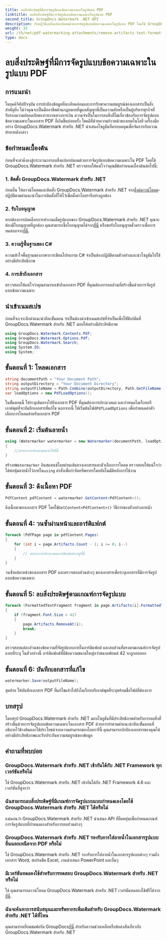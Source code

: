 ```yaml
---
title: ลบสิ่งประดิษฐ์ที่มีการจัดรูปแบบข้อความเฉพาะในรูปแบบ PDF
linktitle: ลบสิ่งประดิษฐ์ที่มีการจัดรูปแบบข้อความเฉพาะในรูปแบบ PDF
second_title: GroupDocs.Watermark .NET API
description: เรียนรู้วิธีลบสิ่งแปลกปลอมด้วยการจัดรูปแบบข้อความเฉพาะในรูปแบบ PDF โดยใช้ GroupDocs สำหรับ .NET ปฏิบัติตามคำแนะนำทีละขั้นตอนของเรา
weight: 32
url: /th/net/pdf-watermarking-attachments/remove-artifacts-text-formatting-pdf/
type: docs
---
```

# ลบสิ่งประดิษฐ์ที่มีการจัดรูปแบบข้อความเฉพาะในรูปแบบ PDF

## การแนะนำ
ในยุคดิจิทัลปัจจุบัน การปกป้องข้อมูลที่ละเอียดอ่อนและการรักษาความสมบูรณ์ของเอกสารเป็นสิ่งสำคัญยิ่ง ไม่ว่าคุณจะเป็นมืออาชีพด้านกฎหมายที่ดูแลสัญญาที่เป็นความลับหรือเป็นผู้บริหารธุรกิจที่รับรองความปลอดภัยของรายงานทางการเงิน ความจำเป็นในการลบสิ่งที่ไม่เกี่ยวข้องกับการจัดรูปแบบข้อความเฉพาะในเอกสาร PDF ก็เกิดขึ้นบ่อยครั้ง โชคดีที่ด้วยความก้าวหน้าของเทคโนโลยี เครื่องมืออย่าง GroupDocs.Watermark สำหรับ .NET นำเสนอโซลูชันที่ครอบคลุมเพื่อจัดการกับความท้าทายดังกล่าว
## ข้อกำหนดเบื้องต้น
ก่อนที่จะดำดิ่งลงสู่กระบวนการลบสิ่งแปลกปลอมด้วยการจัดรูปแบบข้อความเฉพาะใน PDF โดยใช้ GroupDocs.Watermark สำหรับ .NET ตรวจสอบให้แน่ใจว่าคุณมีข้อกำหนดเบื้องต้นต่อไปนี้:
### 1. ติดตั้ง GroupDocs.Watermark สำหรับ .NET
 ก่อนอื่น ให้ดาวน์โหลดและติดตั้ง GroupDocs.Watermark สำหรับ .NET จาก[ลิ้งค์ดาวน์โหลด](https://releases.groupdocs.com/Watermark/net/)- ปฏิบัติตามคำแนะนำในการติดตั้งที่ให้ไว้เพื่อตั้งค่าไลบรารีอย่างถูกต้อง
### 2. รับใบอนุญาต
หากต้องการปลดล็อกการทำงานเต็มรูปแบบของ GroupDocs.Watermark สำหรับ .NET คุณจะต้องมีใบอนุญาตที่ถูกต้อง คุณสามารถซื้อใบอนุญาตได้จาก[ที่นี่](https://purchase.groupdocs.com/buy) หรือขอรับใบอนุญาตชั่วคราวเพื่อการทดสอบจาก[ที่นี่](https://purchase.groupdocs.com/temporary-license/).
### 3. ความรู้พื้นฐานของ C#
ความเข้าใจพื้นฐานของภาษาการเขียนโปรแกรม C# จำเป็นต้องปฏิบัติตามตัวอย่างและนำโซลูชันไปใช้อย่างมีประสิทธิภาพ
### 4. การเข้าถึงเอกสาร
ตรวจสอบให้แน่ใจว่าคุณสามารถเข้าถึงเอกสาร PDF ที่คุณต้องการลบส่วนที่สร้างขึ้นด้วยการจัดรูปแบบข้อความเฉพาะ

## นำเข้าเนมสเปซ
ก่อนที่จะเจาะลึกคำแนะนำทีละขั้นตอน จำเป็นต้องนำเข้าเนมสเปซที่จำเป็นเพื่อใช้ฟังก์ชันที่ GroupDocs.Watermark สำหรับ .NET มอบให้อย่างมีประสิทธิภาพ
```csharp
using GroupDocs.Watermark.Contents.Pdf;
using GroupDocs.Watermark.Options.Pdf;
using GroupDocs.Watermark.Search;
using System.IO;
using System;
```
## ขั้นตอนที่ 1: โหลดเอกสาร
```csharp
string documentPath = "Your Document Path";
string outputDirectory = "Your Document Directory";
string outputFileName = Path.Combine(outputDirectory, Path.GetFileName(documentPath));
var loadOptions = new PdfLoadOptions();
```
 ในขั้นตอนนี้ ให้ระบุเส้นทางไปยังเอกสาร PDF ที่คุณต้องการประมวลผล และกำหนดไดเร็กทอรีเอาต์พุตที่จะบันทึกเอกสารที่แก้ไข นอกจากนี้ ให้เริ่มต้นไฟล์`PdfLoadOptions` เพื่อกำหนดค่าตัวเลือกการโหลดสำหรับเอกสาร PDF
## ขั้นตอนที่ 2: เริ่มต้นลายน้ำ
```csharp
using (Watermarker watermarker = new Watermarker(documentPath, loadOptions))
{
    //ตรรกะการประมวลผลจะไปที่นี่
}
```
 สร้างก`Watermarker` อินสแตนซ์โดยผ่านเส้นทางเอกสารและตัวเลือกการโหลด ตรวจสอบให้แน่ใจว่าได้ห่อหุ้มลายน้ำไว้ภายใน`using` คำสั่งเพื่อกำจัดทรัพยากรโดยอัตโนมัติหลังการใช้งาน
## ขั้นตอนที่ 3: ดึงเนื้อหา PDF
```csharp
PdfContent pdfContent = watermarker.GetContent<PdfContent>();
```
 ดึงเนื้อหาของเอกสาร PDF โดยใช้`GetContent<PdfContent>()` วิธีการของตัวอย่างลายน้ำ
## ขั้นตอนที่ 4: วนซ้ำผ่านหน้าและอาร์ติแฟกต์
```csharp
foreach (PdfPage page in pdfContent.Pages)
{
    for (int i = page.Artifacts.Count - 1; i >= 0; i--)
    {
        // ตรรกะการประมวลผลอาร์ติแฟกต์จะอยู่ที่นี่
    }
}
```
วนซ้ำแต่ละหน้าของเอกสาร PDF และตรวจสอบส่วนต่างๆ ของเอกสารเพื่อระบุเอกสารที่มีการจัดรูปแบบข้อความเฉพาะ
## ขั้นตอนที่ 5: ลบสิ่งประดิษฐ์ตามเกณฑ์การจัดรูปแบบ
```csharp
foreach (FormattedTextFragment fragment in page.Artifacts[i].FormattedTextFragments)
{
    if (fragment.Font.Size > 42)
    {
        page.Artifacts.RemoveAt(i);
        break;
    }
}
```
ตรวจสอบแต่ละส่วนของข้อความที่จัดรูปแบบภายในอาร์ติแฟกต์ และลบส่วนที่ตรงตามเกณฑ์การจัดรูปแบบที่ระบุ ในตัวอย่างนี้ อาร์ติแฟกต์ที่มีข้อความขนาดใหญ่กว่าขนาดฟอนต์ 42 จะถูกลบออก
## ขั้นตอนที่ 6: บันทึกเอกสารที่แก้ไข
```csharp
watermarker.Save(outputFileName);
```
สุดท้าย ให้บันทึกเอกสาร PDF ที่แก้ไขแล้วไปยังไดเร็กทอรีเอาต์พุตที่ระบุพร้อมชื่อไฟล์ที่ต้องการ

## บทสรุป
โดยสรุป GroupDocs.Watermark สำหรับ .NET มอบโซลูชันที่มีประสิทธิภาพสำหรับการลบสิ่งที่สร้างขึ้นด้วยการจัดรูปแบบข้อความเฉพาะในเอกสาร PDF ด้วยการทำตามคำแนะนำทีละขั้นตอนที่อธิบายไว้ข้างต้นและใช้ประโยชน์จากความสามารถของไลบรารีนี้ คุณสามารถปกป้องเอกสารของคุณได้อย่างมีประสิทธิภาพและรับประกันความสมบูรณ์ของข้อมูล
## คำถามที่พบบ่อย
### GroupDocs.Watermark สำหรับ .NET เข้ากันได้กับ .NET Framework ทุกเวอร์ชันหรือไม่
ใช่ GroupDocs.Watermark สำหรับ .NET เข้ากันได้กับ .NET Framework 4.6 และเวอร์ชันที่สูงกว่า
### ฉันสามารถลบสิ่งประดิษฐ์ที่มีเกณฑ์การจัดรูปแบบแบบกำหนดเองโดยใช้ GroupDocs.Watermark สำหรับ .NET ได้หรือไม่
แน่นอนว่า GroupDocs.Watermark สำหรับ .NET นำเสนอ API ที่ยืดหยุ่นเพื่อกำหนดเกณฑ์การจัดรูปแบบที่กำหนดเองสำหรับการลบส่วนต่างๆ
### GroupDocs.Watermark สำหรับ .NET รองรับการใส่ลายน้ำในเอกสารรูปแบบอื่นนอกเหนือจาก PDF หรือไม่
ใช่ GroupDocs.Watermark สำหรับ .NET รองรับการใส่ลายน้ำในเอกสารรูปแบบต่างๆ รวมถึงเอกสาร Word, สเปรดชีต Excel, งานนำเสนอ PowerPoint และอื่นๆ
### มีเวอร์ชันทดลองใช้สำหรับการทดสอบ GroupDocs.Watermark สำหรับ .NET หรือไม่
 ใช่ คุณสามารถดาวน์โหลด GroupDocs.Watermark สำหรับ .NET เวอร์ชันทดลองใช้ฟรีได้จาก[ที่นี่](https://releases.groupdocs.com/).
### ฉันจะค้นหาการสนับสนุนและทรัพยากรเพิ่มเติมสำหรับ GroupDocs.Watermark สำหรับ .NET ได้ที่ไหน
 คุณสามารถเยี่ยมชมฟอรัม GroupDocs[ที่นี่](https://forum.groupdocs.com/c/watermark/19) สำหรับความช่วยเหลือหรือข้อสงสัยเกี่ยวกับ GroupDocs.Watermark สำหรับ .NET